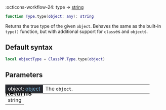 #
<span class="api-header">
    <span class="api-icon" markdown>:octicons-workflow-24:</span>
    <span class="apiReferenceFunctionTitle">type</span>
    <span class="api-type">-></span> <a href="https://create.roblox.com/docs/luau/strings" class="api-type">string</a>
</span>

```lua
function Type.type(object: any): string
```

Returns the true type of the given `object`. Behaves the same as the built-in `type()` function, but with additional support for `class`es and `object`s.

## Default syntax
```lua
local objectType = ClassPP.Type.type(object)
```

## Parameters
<div markdown="1">
<div class="md-typeset__scrollwrap"><div class="md-typeset__table">
<table>
<tbody>
<tr>
<td style="background-color: rgb(37, 39, 45); color: #fff">object: <a href="../../../dataTypes/object" style="color: lightskyblue;">object</a></td>
<td style="width: 74%">The <code>object</code>.</td>
</tr>
</tbody>
</table>
</div>
</div>

<h2 markdown="1" style="font-size: 1.5625em; margin-bottom: -20px; margin-top: -30px"> Returns </h2>
<div markdown="1">
<div class="md-typeset__scrollwrap"><div class="md-typeset__table">
<table>
<tbody>
<tr>
<td class="apiReferenceMethodBox">string</td>
</tr>
<tr>
</tbody>
</table>
</div>
</div>